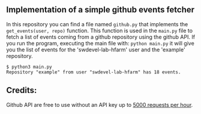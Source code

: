 ## Implementation of a simple github events fetcher


In this repository you can find a file named ```github.py``` that implements the ```get_events(user, repo)``` function. This function is used in the ```main.py``` file to fetch a list of events coming from a github repository using the github API. If you run the program, executing the main file with: ```python main.py``` it will  give you the list of events for the 'swdevel-lab-hfarm' user and the 'example' repository. 

```
$ python3 main.py 
Repository "example" from user "swdevel-lab-hfarm" has 18 events.
```


## Credits:

Github API are free to use without an API key up to [5000 requests per hour](https://developer.github.com/v3/#rate-limiting).
